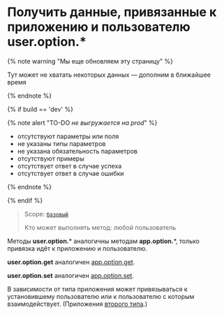 # Получить данные, привязанные к приложению и пользователю user.option.*

{% note warning "Мы еще обновляем эту страницу" %}

Тут может не хватать некоторых данных — дополним в ближайшее время

{% endnote %}

{% if build == 'dev' %}

{% note alert "TO-DO _не выгружается на prod_" %}

- отсутствуют параметры или поля
- не указаны типы параметров
- не указана обязательность параметров
- отсутствуют примеры
- отсутствует ответ в случае успеха
- отсутствует ответ в случае ошибки

{% endnote %}

{% endif %}

> Scope: [`базовый`](../../scopes/permissions.md)
>
> Кто может выполнять метод: любой пользователь

Методы **user.option.*** аналогичны методам **app.option.***, только привязка идёт к приложению и пользователю.

**user.option.get** аналогичен [app.option.get](./app-option-get.md).

**user.option.set** аналогичен [app.option.set](./app-option-set.md).

В зависимости от типа приложения может привязываться к установившему пользователю или к пользователю с которым взаимодействует. (Приложения [второго типа](https://dev.1c-bitrix.ru/learning/course/index.php?COURSE_ID=88&LESSON_ID=7381).)